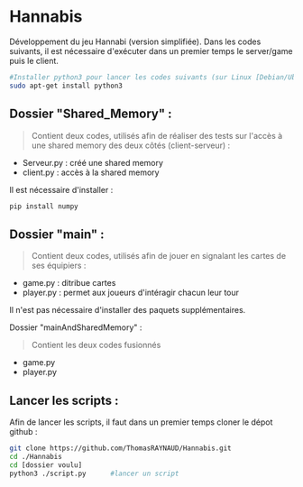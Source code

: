 # Hannabis

Développement du jeu Hannabi (version simplifiée). 
Dans les codes suivants, il est nécessaire d'exécuter dans un premier temps le server/game puis le client.

```bash
#Installer python3 pour lancer les codes suivants (sur Linux [Debian/Ubuntu]) :
sudo apt-get install python3
```

## Dossier "Shared_Memory" :
> Contient deux codes, utilisés afin de réaliser des tests sur l'accès à une shared memory des deux côtés (client-serveur) :
- Serveur.py : créé une shared memory
- client.py : accès à la shared memory

Il est nécessaire d'installer :
```bash
pip install numpy
```
## Dossier "main" :
> Contient deux codes, utilisés afin de jouer en signalant les cartes de ses équipiers :
- game.py : ditribue cartes
- player.py : permet aux joueurs d'intéragir chacun leur tour

Il n'est pas nécessaire d'installer des paquets supplémentaires.

Dossier "mainAndSharedMemory" :
> Contient les deux codes fusionnés
- game.py
- player.py

## Lancer les scripts : 
Afin de lancer les scripts, il faut dans un premier temps cloner le dépot github : 
```bash
git clone https://github.com/ThomasRAYNAUD/Hannabis.git
cd ./Hannabis
cd [dossier voulu]
python3 ./script.py      #lancer un script
```
